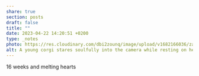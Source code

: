 ```yaml
---
share: true
section: posts
draft: false
title: ""
date: 2023-04-22 14:20:51 +0200
type: _notes
photo: https://res.cloudinary.com/dbi2zounq/image/upload/v1682166036/zatcrtxcamqsvfurkoto.jpg
alt: A young corgi stares soulfully into the camera while resting on her owner's lap.
---
```


16 weeks and melting hearts 
